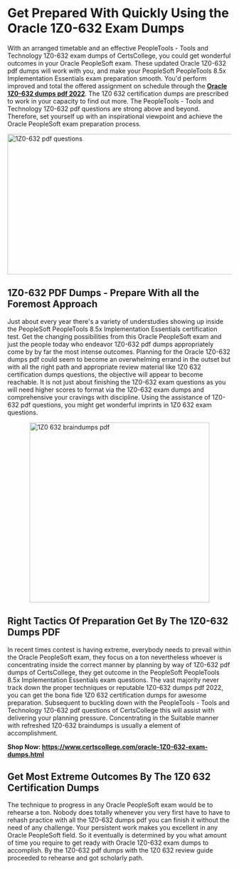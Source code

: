 <h1><strong>Get Prepared With Quickly Using the Oracle 1Z0-632 Exam Dumps&nbsp;</strong></h1>
<p><span style="font-weight: 400;">With an arranged timetable and an effective PeopleTools - Tools and Technology 1Z0-632 exam dumps of CertsCollege, you could get wonderful outcomes in your Oracle PeopleSoft exam. These updated Oracle 1Z0-632 pdf dumps will work with you, and make your PeopleSoft PeopleTools 8.5x Implementation Essentials exam preparation smooth. You'd perform improved and total the offered assignment on schedule through the <strong><a href="https://www.certscollege.com/oracle-1Z0-632-exam-dumps.html">Oracle 1Z0-632 dumps pdf 2022</a></strong>. The 1Z0 632 certification dumps are prescribed to work in your capacity to find out more. The PeopleTools - Tools and Technology 1Z0-632 pdf questions are strong above and beyond. Therefore, set yourself up with an inspirational viewpoint and achieve the Oracle PeopleSoft exam preparation process.&nbsp;</span></p>
<p><span style="font-weight: 400;"><img style="display: block; margin-left: auto; margin-right: auto;" src="https://i.ibb.co/CPDK3ps/Yellow-and-Blue-Initiative-Blog-Banner.png" alt="1Z0-632 pdf questions" width="559" height="315" /></span></p>
<h2><strong>1Z0-632 PDF Dumps - Prepare With all the Foremost Approach</strong></h2>
<p><span style="font-weight: 400;">Just about every year there's a variety of understudies showing up inside the PeopleSoft PeopleTools 8.5x Implementation Essentials certification test. Get the changing possibilities from this Oracle PeopleSoft exam and just the people today who endeavor 1Z0-632 pdf dumps appropriately come by by far the most intense outcomes. Planning for the Oracle 1Z0-632 dumps pdf could seem to become an overwhelming errand in the outset but with all the right path and appropriate review material like 1Z0 632 certification dumps questions, the objective will appear to become reachable. It is not just about finishing the 1Z0-632 exam questions as you will need higher scores to format via the 1Z0-632 exam dumps and comprehensive your cravings with discipline. Using the assistance of 1Z0-632 pdf questions, you might get wonderful imprints in 1Z0 632 exam questions.</span></p>
<p><span style="font-weight: 400;"><a href="https://tinyurl.com/ybxyj6rx"><img style="display: block; margin-left: auto; margin-right: auto;" src="https://i.ibb.co/9tMrhdY/Teacher-Appreciation-Invitation.png" alt="1Z0 632 braindumps pdf " width="404" height="404" /></a></span></p>
<h2><strong>Right Tactics Of Preparation Get By The 1Z0-632 Dumps PDF</strong></h2>
<p><span style="font-weight: 400;">In recent times contest is having extreme, everybody needs to prevail within the Oracle PeopleSoft exam, they focus on a ton nevertheless whoever is concentrating inside the correct manner by planning by way of 1Z0-632 pdf dumps of CertsCollege, they get outcome in the PeopleSoft PeopleTools 8.5x Implementation Essentials exam questions. The vast majority never track down the proper techniques or reputable 1Z0-632 dumps pdf 2022, you can get the bona fide 1Z0 632 certification dumps for awesome preparation. Subsequent to buckling down with the PeopleTools - Tools and Technology 1Z0-632 pdf questions of CertsCollege this will assist with delivering your planning pressure. Concentrating in the Suitable manner with refreshed 1Z0-632 braindumps is usually a element of accomplishment.</span></p>
<p><span style="font-weight: 400;"><strong>Shop Now: <a href="https://www.certscollege.com/oracle-1Z0-632-exam-dumps.html">https://www.certscollege.com/oracle-1Z0-632-exam-dumps.html</a></strong></span></p>
<h2><strong>Get Most Extreme Outcomes By The 1Z0 632 Certification Dumps</strong></h2>
<p><span style="font-weight: 400;">The technique to progress in any Oracle PeopleSoft exam would be to rehearse a ton. Nobody does totally whenever you very first have to have to rehash practice with all the 1Z0-632 dumps pdf you can finish it without the need of any challenge. Your persistent work makes you excellent in any Oracle PeopleSoft field. So it eventually is determined by you what amount of time you require to get ready with Oracle 1Z0-632 exam dumps to accomplish. By the 1Z0-632 pdf dumps with the 1Z0 632 review guide proceeded to rehearse and got scholarly path.</span></p>
